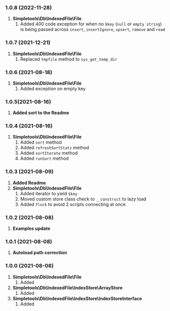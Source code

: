 ### 1.0.8 (2022-11-28)
1. **Simpletools\Db\IndexedFile\File**
   1. Added 400 code exception for when no `$key` (`null` or `empty string`) is being passed across `insert`, `insertIgnore`, `upsert`, `remove` and `read`
   
### 1.0.7 (2021-12-21)
1. **Simpletools\Db\IndexedFile\File**
    1. Replaced `tmpfile` method to `sys_get_temp_dir`

### 1.0.6 (2021-08-18)
1. **Simpletools\Db\IndexedFile\File**
    1. Added exception on empty key
    
### 1.0.5(2021-08-16)
1. **Added sort to the Readme**

### 1.0.4 (2021-08-16)
1. **Simpletools\Db\IndexedFile\File**
   1. Added `sort` method
   2. Added `refreshSortStats` method
   3. Added `sortIterate` method
   3. Added `runSort` method

### 1.0.3 (2021-08-09)
1. **Added Readme**
2. **Simpletools\Db\IndexedFile\File**
   1. Added iterator to yield `$key`
   2. Moved custom store class check to `__construct` to lazy load
   3. Added `flock` to avoid 2 scripts connecting at once

### 1.0.2 (2021-08-08)
1. **Examples update**

### 1.0.1 (2021-08-08)
1. **Autoload path correction**

### 1.0.0 (2021-08-08)
1. **Simpletools\Db\IndexedFile\File**
   1. Added
1. **Simpletools\Db\IndexedFile\IndexStore\ArrayStore**
   1. Added
1. **Simpletools\Db\IndexedFile\IndexStore\IndexStoreInterface**
   1. Added